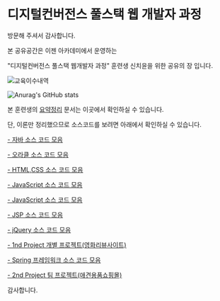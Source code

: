 # 디지털컨버전스 풀스택 웹 개발자 과정

방문해 주셔서 감사합니다.

본 공유공간은 이젠 아카데미에서 운영하는

"디지털컨버전스 풀스택 웹개발자 과정" 훈련생 신치윤을 위한 공유의 장 입니다.

![교육이수내역](https://user-images.githubusercontent.com/79974632/237023801-1c66e275-4935-47c8-80ac-49e16d3bb661.png)

![Anurag's GitHub stats](https://github-readme-stats.vercel.app/api?username=Alipheese16th&show_icons=true&theme=radical)

본 훈련생의 [요약정리](https://github.com/Alipheese16th/webPro/tree/main/%EC%9A%94%EC%95%BD%EC%A0%95%EB%A6%AC) 
문서는 이곳에서 확인하실 수 있습니다.
  
단, 이론만 정리했으므로 소스코드를 보려면 아래에서 확인하실 수 있습니다.
  
[- 자바 소스 코드 모음](https://github.com/Alipheese16th/webPro/tree/main/source/01_Java)

[- 오라클 소스 코드 모음](https://github.com/Alipheese16th/webPro/tree/main/source/02_DBMS)

[- HTML,CSS 소스 코드 모음](https://github.com/Alipheese16th/webPro/tree/main/source/03_HTML_CSS)

[- JavaScript 소스 코드 모음](https://github.com/Alipheese16th/webPro/tree/main/source/04_JavaScript
)

[- JavaScript 소스 코드 모음](https://github.com/Alipheese16th/webPro/tree/main/source/05_react)

[- JSP 소스 코드 모음](https://github.com/Alipheese16th/webPro/tree/main/source/06_jsp)

[- jQuery 소스 코드 모음](https://github.com/Alipheese16th/webPro/tree/main/source/07_jQuery)

[- 1nd Project 개별 프로젝트(영화리뷰사이트)](https://github.com/Alipheese16th/CheeYoonMovie)

[- Spring 프레임워크 소스 코드 모음](https://github.com/Alipheese16th/webPro/tree/main/source/09_Spring)

[- 2nd Project 팀 프로젝트(애견용품쇼핑몰)](https://github.com/Alipheese16th/bowow)


감사합니다.
